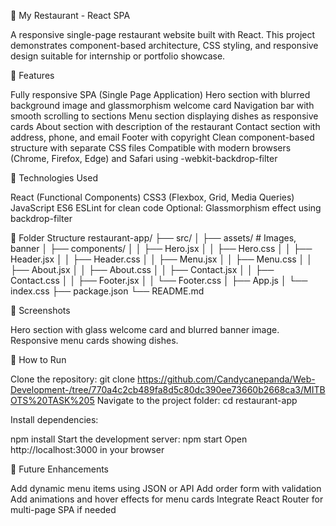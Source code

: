 🍴 My Restaurant - React SPA

A responsive single-page restaurant website built with React. This project demonstrates component-based architecture, CSS styling, and responsive design suitable for internship or portfolio showcase.

🔹 Features

Fully responsive SPA (Single Page Application)
Hero section with blurred background image and glassmorphism welcome card
Navigation bar with smooth scrolling to sections
Menu section displaying dishes as responsive cards
About section with description of the restaurant
Contact section with address, phone, and email
Footer with copyright
Clean component-based structure with separate CSS files
Compatible with modern browsers (Chrome, Firefox, Edge) and Safari using -webkit-backdrop-filter

🔹 Technologies Used

React (Functional Components)
CSS3 (Flexbox, Grid, Media Queries)
JavaScript ES6
ESLint for clean code
Optional: Glassmorphism effect using backdrop-filter

🔹 Folder Structure
restaurant-app/
├── src/
│   ├── assets/             # Images, banner
│   ├── components/
│   │   ├── Hero.jsx
│   │   ├── Hero.css
│   │   ├── Header.jsx
│   │   ├── Header.css
│   │   ├── Menu.jsx
│   │   ├── Menu.css
│   │   ├── About.jsx
│   │   ├── About.css
│   │   ├── Contact.jsx
│   │   ├── Contact.css
│   │   ├── Footer.jsx
│   │   └── Footer.css
│   ├── App.js
│   └── index.css
├── package.json
└── README.md

🔹 Screenshots

Hero section with glass welcome card and blurred banner image.
Responsive menu cards showing dishes.

🔹 How to Run

Clone the repository:
git clone https://github.com/Candycanepanda/Web-Development-/tree/770a4c2cb489fa8d5c80dc390ee73660b2668ca3/MITBOTS%20TASK%205
Navigate to the project folder:
cd restaurant-app

Install dependencies:

npm install
Start the development server:
npm start
Open http://localhost:3000 in your browser

🔹 Future Enhancements

Add dynamic menu items using JSON or API
Add order form with validation
Add animations and hover effects for menu cards
Integrate React Router for multi-page SPA if needed
